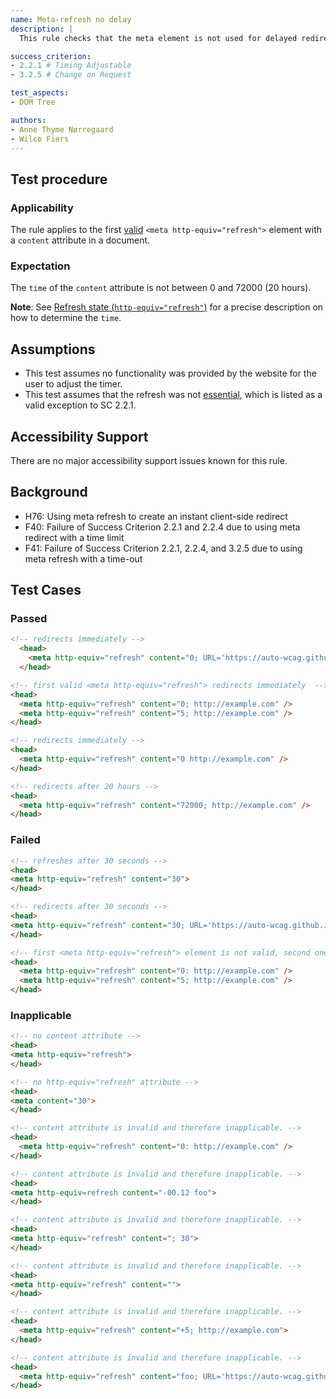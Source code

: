 ```yaml
---
name: Meta-refresh no delay
description: |
  This rule checks that the meta element is not used for delayed redirecting or refreshing.

success_criterion:
- 2.2.1 # Timing Adjustable
- 3.2.5 # Change on Request

test_aspects:
- DOM Tree

authors:
- Anne Thyme Nørregaard
- Wilco Fiers
---
```


## Test procedure

### Applicability

The rule applies to the first [valid](https://www.w3.org/TR/html/document-metadata.html#statedef-http-equiv-refresh) `<meta http-equiv="refresh">` element with a `content` attribute in a document.

### Expectation

The `time` of the `content` attribute is not between 0 and 72000 (20 hours).

**Note**: See [Refresh state (`http-equiv="refresh"`)](https://www.w3.org/TR/html/document-metadata.html#statedef-http-equiv-refresh) for a precise description on how to determine the `time`.

## Assumptions  

* This test assumes no functionality was provided by the website for the user to adjust the timer. 
* This test assumes that the refresh was not [essential](https://www.w3.org/TR/UNDERSTANDING-WCAG20/time-limits-required-behaviors.html#essentialdef), which is listed as a valid exception to SC 2.2.1.

## Accessibility Support 

There are no major accessibility support issues known for this rule.

## Background  

- H76: Using meta refresh to create an instant client-side redirect
- F40: Failure of Success Criterion 2.2.1 and 2.2.4 due to using meta redirect with a time limit
- F41: Failure of Success Criterion 2.2.1, 2.2.4, and 3.2.5 due to using meta refresh with a time-out

## Test Cases

### Passed

```html
<!-- redirects immediately -->
  <head>           
    <meta http-equiv="refresh" content="0; URL='https://auto-wcag.github.io/auto-wcag/'" />    
  </head>  
```

```html
<!-- first valid <meta http-equiv="refresh"> redirects immediately  -->
<head>
  <meta http-equiv="refresh" content="0; http://example.com" />
  <meta http-equiv="refresh" content="5; http://example.com" />
</head>
```

```html
<!-- redirects immediately -->
<head>
  <meta http-equiv="refresh" content="0 http://example.com" />
</head>
```

```html
<!-- redirects after 20 hours -->
<head>
  <meta http-equiv="refresh" content="72000; http://example.com" />
</head>
```

### Failed

```html
<!-- refreshes after 30 seconds -->
<head>
<meta http-equiv="refresh" content="30">
</head>
```

```html
<!-- redirects after 30 seconds -->
<head>
<meta http-equiv="refresh" content="30; URL='https://auto-wcag.github.io/auto-wcag/'">
</head>
```

```html
<!-- first <meta http-equiv="refresh"> element is not valid, second one redirects after 5 seconds -->
<head>
  <meta http-equiv="refresh" content="0: http://example.com" />
  <meta http-equiv="refresh" content="5; http://example.com" />
</head>
```

### Inapplicable
```html
<!-- no content attribute -->
<head>
<meta http-equiv="refresh">
</head>
```

```html
<!-- no http-equiv="refresh" attribute -->
<head>
<meta content="30">
</head>
```

```html
<!-- content attribute is invalid and therefore inapplicable. -->
<head>
  <meta http-equiv="refresh" content="0: http://example.com" />
</head>
```

```html
<!-- content attribute is invalid and therefore inapplicable. -->
<head>
<meta http-equiv=refresh content="-00.12 foo">
</head>
```

```html
<!-- content attribute is invalid and therefore inapplicable. -->
<head>
<meta http-equiv="refresh" content="; 30">
</head>
```

```html
<!-- content attribute is invalid and therefore inapplicable. -->
<head>
<meta http-equiv="refresh" content="">
</head>
```

```html
<!-- content attribute is invalid and therefore inapplicable. -->
<head>
  <meta http-equiv="refresh" content="+5; http://example.com">
</head>
```

```html
<!-- content attribute is invalid and therefore inapplicable. -->
<head>           
  <meta http-equiv="refresh" content="foo; URL='https://auto-wcag.github.io/auto-wcag/'" />    
</head>
```
